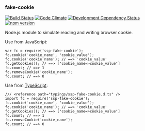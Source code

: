 ### fake-cookie
[![Build Status](https://travis-ci.org/stpettersens/node-fake-cookie.svg?branch=master)](https://travis-ci.org/stpettersens/node-fake-cookie) [![Code Climate](https://codeclimate.com/github/stpettersens/node-fake-cookie/badges/gpa.svg)](https://codeclimate.com/github/stpettersens/node-fake-cookie/code) [![Development Dependency Status](https://david-dm.org/stpettersens/node-fake-cookie/dev-status.png?theme=shields.io)](https://david-dm.org/stpettersens/node-fake-cookie#info=devDependencies) [![npm version](https://badge.fury.io/js/node-fake-cookie.svg)](http://npmjs.org/package/node-fake-cookie)

Node.js module to simulate reading and writing browser cookie.

Use from JavaScript:

    var fc = require('ssp-fake-cookie');
    fc.cookie('cookie_name', 'cookie_value');
    fc.cookie('cookie_name'); // ==> 'cookie_value'
    fc.getCookies(); // ==> ['cookie_name=>cookie_value']
    fc.count; // ==> 1
    fc.removeCookie('cookie_name'); 
    fc.count; // ==> 0
    
Use from [TypeScript](http://www.typescriptlang.org):

    /// <reference path="typings/ssp-fake-cookie.d.ts" />
    import fc = require('ssp-fake-cookie');
    fc.cookie('cookie_name', 'cookie_value');
    fc.cookie('cookie_name'); // ==> 'cookie_value'
    fc.getCookies(); // ==> ['cookie_name=>cookie_value']
    fc.count; // ==> 1
    fc.removeCookie('cookie_name');
    fc.count; // ==> 0
